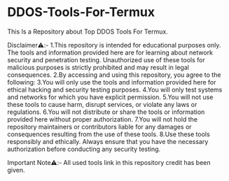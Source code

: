 # DDOS-Tools-For-Termux
This Is a Repository about Top DDOS Tools For Termux.

Disclaimer⚠️:-
1.This repository is intended for educational purposes only. The tools and information provided here are for learning about network security and penetration testing. Unauthorized use of these tools for malicious purposes is strictly prohibited and may result in legal consequences.
2.By accessing and using this repository, you agree to the following:
3.You will only use the tools and information provided here for ethical hacking and security testing purposes.
4.You will only test systems and networks for which you have explicit permission.
5.You will not use these tools to cause harm, disrupt services, or violate any laws or regulations.
6.You will not distribute or share the tools or information provided here without proper authorization.
7.You will not hold the repository maintainers or contributors liable for any damages or consequences resulting from the use of these tools.
8.Use these tools responsibly and ethically. Always ensure that you have the necessary authorization before conducting any security testing.

Important Note⚠️:-
All used tools link in this repository credit has been given.
